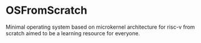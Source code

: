 # OSFromScratch
 Minimal operating system based on microkernel architecture for risc-v from scratch aimed to be a learning resource for everyone.
